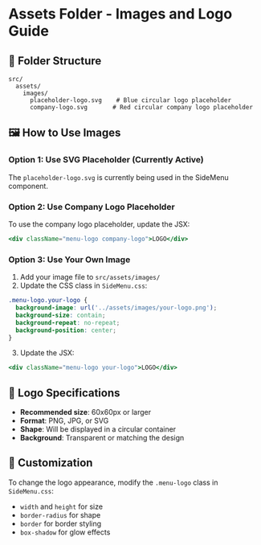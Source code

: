 # Assets Folder - Images and Logo Guide

## 📁 Folder Structure
```
src/
  assets/
    images/
      placeholder-logo.svg    # Blue circular logo placeholder
      company-logo.svg       # Red circular company logo placeholder
```

## 🖼️ How to Use Images

### Option 1: Use SVG Placeholder (Currently Active)
The `placeholder-logo.svg` is currently being used in the SideMenu component.

### Option 2: Use Company Logo Placeholder
To use the company logo placeholder, update the JSX:
```jsx
<div className="menu-logo company-logo">LOGO</div>
```

### Option 3: Use Your Own Image
1. Add your image file to `src/assets/images/`
2. Update the CSS class in `SideMenu.css`:
```css
.menu-logo.your-logo {
  background-image: url('../assets/images/your-logo.png');
  background-size: contain;
  background-repeat: no-repeat;
  background-position: center;
}
```
3. Update the JSX:
```jsx
<div className="menu-logo your-logo">LOGO</div>
```

## 🎨 Logo Specifications
- **Recommended size**: 60x60px or larger
- **Format**: PNG, JPG, or SVG
- **Shape**: Will be displayed in a circular container
- **Background**: Transparent or matching the design

## 📝 Customization
To change the logo appearance, modify the `.menu-logo` class in `SideMenu.css`:
- `width` and `height` for size
- `border-radius` for shape
- `border` for border styling
- `box-shadow` for glow effects
